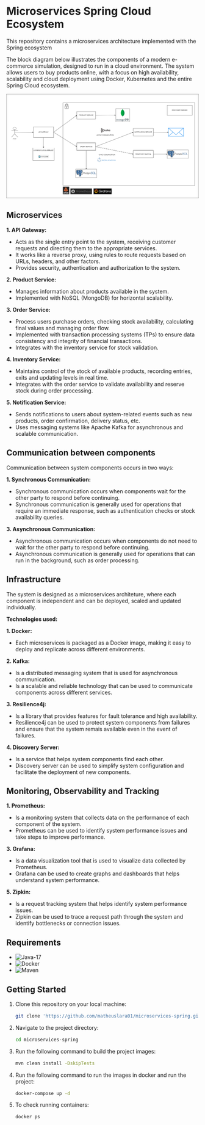 # Microservices Spring Cloud Ecosystem
This repository contains a microservices architecture implemented with the Spring ecosystem

The block diagram below illustrates the components of a modern e-commerce simulation, designed to run in a cloud environment. The system allows users to buy products online, with a focus on high availability, scalability and cloud deployment using Docker, Kubernetes and the entire Spring Cloud ecosystem.


![BLOCK DIAGRAM](https://github.com/matheuslara01/microservices-spring/blob/main/diagram.png)


## Microservices

**1. API Gateway:**
   - Acts as the single entry point to the system, receiving customer requests and directing them to the appropriate services.
   - It works like a reverse proxy, using rules to route requests based on URLs, headers, and other factors.
   - Provides security, authentication and authorization to the system.

**2. Product Service:**
   - Manages information about products available in the system.
   - Implemented with NoSQL (MongoDB) for horizontal scalability.

**3. Order Service:**
   - Process users purchase orders, checking stock availability, calculating final values and managing order flow.
   - Implemented with transaction processing systems (TPs) to ensure data consistency and integrity of financial transactions.
   - Integrates with the inventory service for stock validation.

**4. Inventory Service:**
   - Maintains control of the stock of available products, recording entries, exits and updating levels in real time.
   - Integrates with the order service to validate availability and reserve stock during order processing.
    
**5. Notification Service:**
   - Sends notifications to users about system-related events such as new products, order confirmation, delivery status, etc.
   - Uses messaging systems like Apache Kafka for asynchronous and scalable communication.

## Communication between components

Communication between system components occurs in two ways: 

**1. Synchronous Communication:**
     
  - Synchronous communication occurs when components wait for the other party to respond before continuing.
  - Synchronous communication is generally used for operations that require an immediate response, such as authentication checks or stock availability queries.

**3. Asynchronous Communication:**
     
  - Asynchronous communication occurs when components do not need to wait for the other party to respond before continuing.
  - Asynchronous communication is generally used for operations that can run in the background, such as order processing.

## Infrastructure

The system is designed as a microservices architeture, where each component is independent and can be deployed, scaled and updated individually.

**Technologies used:**

**1. Docker:**

  - Each microservices is packaged as a Docker image, making it easy to deploy and replicate across different environments.

**2. Kafka:**

  - Is a distributed messaging system that is used for asynchronous communication.
  - Is a scalable and reliable technology that can be used to communicate components across different services.

**3. Resilience4j:**

  - Is a library that provides features for fault tolerance and high availability.
  - Resilience4j can be used to protect system components from failures and ensure that the system remais available even in the event of failures.

**4. Discovery Server:**

  - Is a service that helps system components find each other.
  - Discovery server can be used to simplify system configuration and facilitate the deployment of new components.  

<!--  3. Kubernetes:
     - A container orchestration system with Kubernetes manages the lifecycle of Docker microservices, automating deployment, scaling, and load balancing.. -->
     
## Monitoring, Observability and Tracking 

**1. Prometheus:**

  - Is a monitoring system that collects data on the performance of each component of the system.
  - Prometheus can be used to identify system performance issues and take steps to improve performance.
       
**3. Grafana:**
     
  - Is a data visualization tool that is used to visualize data collected by Prometheus.
  - Grafana can be used to create graphs and dashboards that helps understand system performance.

**5. Zipkin:**
     
  - Is a request tracking system that helps identify system performance issues.
  - Zipkin can be used to trace a request path through the system and identify bottlenecks or connection issues.

## Requirements

 - ![Java-17](https://img.shields.io/badge/Java-17-blue)
 - ![Docker](https://img.shields.io/badge/Docker-blue)
 - ![Maven](https://img.shields.io/badge/Maven-blue)

## Getting Started

1. Clone this repository on your local machine:
   ```sh
   git clone 'https://github.com/matheuslara01/microservices-spring.git'
   ```

2. Navigate to the project directory:
   ```sh
   cd microservices-spring
   ```
3. Run the following command to build the project images:
   ```sh
   mvn clean install -DskipTests
   ```
   
4. Run the following command to run the images in docker and run the project:
   ```sh
   docker-compose up -d
   ```

5. To check running containers:
   ```sh
   docker ps
   ```

